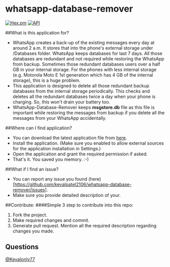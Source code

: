# whatsapp-database-remover

[![Hex.pm](https://img.shields.io/hexpm/l/plug.svg)](https://github.com/kevalpatel2106/UserAwareVideoView) [![API](https://img.shields.io/badge/API-15%2B-orange.svg?style=flat)](https://android-arsenal.com/api?level=15)

##What is this application for?
- WhatsApp creates a back-up of the existing messages every day at around 2 a.m. It stores that into the phone's external storage under /Databases folder. WhatsApp keeps databases for last 7 days. All those databases are redundant and not required while restoring the WhatsApp from backup. Sometimes those redundant databases users over a half GB in your internal storage. For the phones with less internal storage (e.g. Motorola Moto E 1st generation which has 4 GB of the internal storage), this is a huge problem.
- This application is designed to delete all those redundant backup databases from the internal storage periodically. This checks and deletes all the redundant databases twice a day when your phone is charging. So, this won't drain your battery too.
- WhatsApp-Database-Remover keeps **msgstore.db** file as this file is important while restoring the messages from backup if you delete all the messages from your WhatsApp accidentally.

##Where can I find application?
- You can download the latest application file from [here](https://github.com/kevalpatel2106/whatsapp-database-remover/releases/tag/v1.0).
- Install the application. (Make sure you enabled to allow external sources for the application installation in Settings.)
- Open the application and grant the required permission if asked.
- That's it. You saved you memory. :-)

##What if I find an issue?
- You can report any issue you found (here)[https://github.com/kevalpatel2106/whatsapp-database-remover/issues].
- Make sure you provide detailed description of your.

##Contribute:
####Simple 3 step to contribute into this repo:

1. Fork the project. 
2. Make required changes and commit. 
3. Generate pull request. Mention all the required description regarding changes you made.

## Questions
[@Kevalonly77](https://twitter.com/Kevalonly77)
